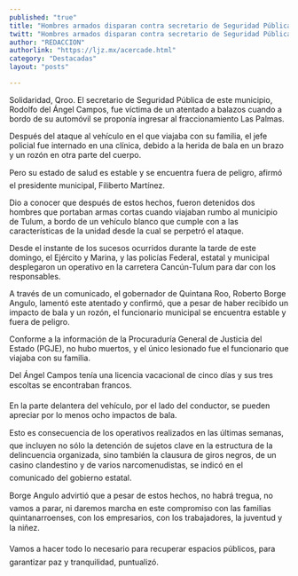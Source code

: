 ```yaml
---
published: "true"
title: "Hombres armados disparan contra secretario de Seguridad Pública de municipio en QRoo"
twitt: "Hombres armados disparan contra secretario de Seguridad Pública de municipio en QRoo"
author: "REDACCION"
authorlink: "https://ljz.mx/acercade.html"
category: "Destacadas"
layout: "posts"

---
```



  Solidaridad, Qroo. El secretario de Seguridad Pública de este municipio, Rodolfo del Ángel Campos, fue víctima de un atentado a balazos cuando a bordo de su automóvil se proponía ingresar al fraccionamiento Las Palmas.



  Después del ataque al vehículo en el que viajaba con su familia, el jefe policial fue internado en una clínica, debido a la herida de bala en un brazo y un rozón en otra parte del cuerpo.



  Pero su estado de salud es estable y se encuentra fuera de peligro, afirmó el presidente municipal, Filiberto Martínez.



  Dio a conocer que después de estos hechos, fueron detenidos dos hombres que portaban armas cortas cuando viajaban rumbo al municipio de Tulum, a bordo de un vehículo blanco que cumple con a las características de la unidad desde la cual se perpetró el ataque.



  Desde el instante de los sucesos ocurridos durante la tarde de este domingo, el Ejército y Marina, y las policías Federal, estatal y municipal desplegaron un operativo en la carretera Cancún-Tulum para dar con los responsables.



  A través de un comunicado, el gobernador de Quintana Roo, Roberto Borge Angulo, lamentó este atentado y confirmó, que a pesar de haber recibido un impacto de bala y un rozón, el funcionario municipal se encuentra estable y fuera de peligro.



  Conforme a la información de la Procuraduría General de Justicia del Estado (PGJE), no hubo muertos, y el único lesionado fue el funcionario que viajaba con su familia.



  Del Ángel Campos tenía una licencia vacacional de cinco días y sus tres escoltas se encontraban francos.



  En la parte delantera del vehículo, por el lado del conductor, se pueden apreciar por lo menos ocho impactos de bala.



  Esto es consecuencia de los operativos realizados en las últimas semanas, que incluyen no sólo la detención de sujetos clave en la estructura de la delincuencia organizada, sino también la clausura de giros negros, de un casino clandestino y de varios narcomenudistas, se indicó en el comunicado del gobierno estatal.



  Borge Angulo advirtió que a pesar de estos hechos, no habrá tregua, no vamos a parar, ni daremos marcha en este compromiso con las familias quintanarroenses, con los empresarios, con los trabajadores, la juventud y la niñez.



  Vamos a hacer todo lo necesario para recuperar espacios públicos, para garantizar paz y tranquilidad, puntualizó.

